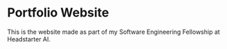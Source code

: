 # Portfolio Website

This is the website made as part of my Software Engineering Fellowship at Headstarter AI.  

